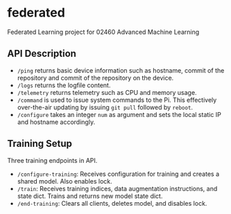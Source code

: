 # federated
Federated Learning project for 02460 Advanced Machine Learning

## API Description

  - `/ping` returns basic device information such as hostname, commit of the repository and commit of the repository on the device.
  - `/logs` returns the logfile content.
  - `/telemetry` returns telemetry such as CPU and memory usage.
  - `/command` is used to issue system commands to the Pi. This effectively over-the-air updating by issuing `git pull` followed by `reboot`.
  - `/configure` takes an integer `num` as argument and sets the local static IP and hostname accordingly.

## Training Setup

Three training endpoints in API.

  - `/configure-training`: Receives configuration for training and creates a shared model. Also enables lock.
  - `/train`: Receives training indices, data augmentation instructions, and state dict. Trains and returns new model state dict.
  - `/end-training`: Clears all clients, deletes model, and disables lock.
